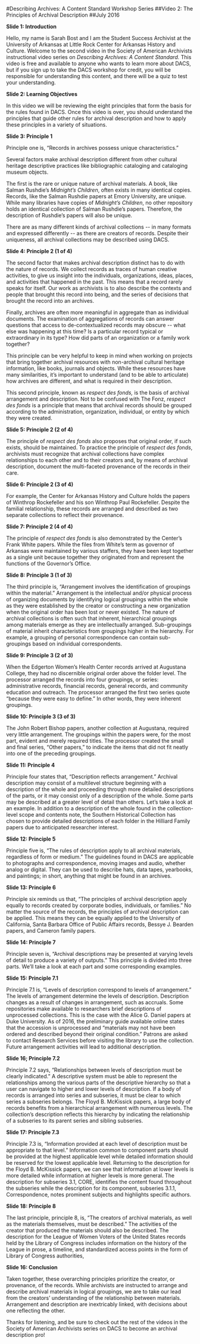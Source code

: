 ﻿#Describing Archives: A Content Standard Workshop Series
##Video 2: The Principles of Archival Description
##July 2016
<br/>

**Slide 1: Introduction**

Hello, my name is Sarah Bost and I am the Student Success Archivist at the University of Arkansas at Little Rock Center for Arkansas History and Culture. Welcome to the second video in the Society of American Archivists instructional video series on *Describing Archives: A Content Standard.* This video is free and available to anyone who wants to learn more about DACS, but if you sign up to take the DACS workshop for credit, you will be responsible for understanding this content, and there will be a quiz to test your understanding.

**Slide 2: Learning Objectives**

In this video we will be reviewing the eight principles that form the basis for the rules found in DACS. Once this video is over, you should understand the principles that guide other rules for archival description and how to apply these principles in a variety of situations.

**Slide 3: Principle 1**

Principle one is, “Records in archives possess unique characteristics.”

Several factors make archival description different from other cultural heritage descriptive practices like bibliographic cataloging and cataloging museum objects.

The first is the rare or unique nature of archival materials. A book, like Salman Rushdie’s *Midnight’s Children*, often exists in many identical copies. Records, like the Salman Rushdie papers at Emory University, are unique. While many libraries have copies of *Midnight’s Children*, no other repository holds an identical collection of Salman Rushdie’s papers. Therefore, the description of Rushdie’s papers will also be unique.

There are as many different kinds of archival collections -- in many formats and expressed differently -- as there are creators of records. Despite their uniqueness, all archival collections may be described using DACS.

**Slide 4: Principle 2 (1 of 4)**

The second factor that makes archival description distinct has to do with the nature of records. We collect records as traces of human creative activities, to give us insight into the individuals, organizations, ideas, places, and activities that happened in the past. This means that a record rarely speaks for itself. Our work as archivists is to also describe the contexts and people that brought this record into being, and the series of decisions that brought the record into an archives.

Finally, archives are often more meaningful in aggregate than as individual documents. The examination of aggregations of records can answer questions that access to de-contextualized records may obscure -- what else was happening at this time? Is a particular record typical or extraordinary in its type? How did parts of an organization or a family work together?

This principle can be very helpful to keep in mind when working on projects that bring together archival resources with non-archival cultural heritage information, like books, journals and objects. While these resources have many similarities, it’s important to understand (and to be able to articulate) how archives are different, and what is required in their description.

This second principle, known as *respect des fonds,* is the basis of archival arrangement and description. Not to be confused with The Fonz, *respect des fonds* is a principle that means that archival records should be grouped according to the administration, organization, individual, or entity by which they were created.

**Slide 5: Principle 2 (2 of 4)**

The principle of *respect des fonds* also proposes that original order, if such exists, should be maintained. To practice the principle of *respect des fonds*, archivists must recognize that archival collections have complex relationships to each other and to their creators and, by means of archival description, document the multi-faceted provenance of the records in their care.

**Slide 6: Principle 2 (3 of 4)**

For example, the Center for Arkansas History and Culture holds the papers of Winthrop Rockefeller and his son Winthrop Paul Rockefeller. Despite the familial relationship, these records are arranged and described as two separate collections to reflect their provenance.

**Slide 7: Principle 2 (4 of 4)**

The principle of *respect des fonds* is also demonstrated by the Center’s Frank White papers. While the files from White’s term as governor of Arkansas were maintained by various staffers, they have been kept together as a single unit because together they originated from and represent the functions of the Governor’s Office.

**Slide 8: Principle 3 (1 of 3)**

The third principle is, “Arrangement involves the identification of groupings within the material.” Arrangement is the intellectual and/or physical process of organizing documents by identifying logical groupings within the whole as they were established by the creator or constructing a new organization when the original order has been lost or never existed. The nature of archival collections is often such that inherent, hierarchical groupings among materials emerge as they are intellectually arranged. Sub-groupings of material inherit characteristics from groupings higher in the hierarchy. For example, a grouping of personal correspondence can contain sub-groupings based on individual correspondents.

**Slide 9: Principle 3 (2 of 3)**

When the Edgerton Women’s Health Center records arrived at Augustana College, they had no discernible original order above the folder level. The processor arranged the records into four groupings, or series: administrative records, financial records, general records, and community education and outreach. The processor arranged the first two series quote “because they were easy to define.” In other words, they were inherent groupings.

**Slide 10: Principle 3 (3 of 3)**

The John Robert Bishop papers, another collection at Augustana, required very little arrangement. The groupings within the papers were, for the most part, evident and merely required titles. The processor created the small and final series, “Other papers,” to indicate the items that did not fit neatly into one of the preceding groupings.

**Slide 11: Principle 4**

Principle four states that, “Description reflects arrangement.” Archival description may consist of a multilevel structure beginning with a description of the whole and proceeding through more detailed descriptions of the parts, or it may consist only of a description of the whole. Some parts may be described at a greater level of detail than others. Let’s take a look at an example. In addition to a description of the whole found in the collection-level scope and contents note, the Southern Historical Collection has chosen to provide detailed descriptions of each folder in the Hilliard Family papers due to anticipated researcher interest.

**Slide 12: Principle 5**

Principle five is, “The rules of description apply to all archival materials, regardless of form or medium.” The guidelines found in DACS are applicable to photographs and correspondence, moving images and audio, whether analog or digital. They can be used to describe hats, data tapes, yearbooks, and paintings; in short, anything that might be found in an archives.

**Slide 13: Principle 6**

Principle six reminds us that, “The principles of archival description apply equally to records created by corporate bodies, individuals, or families.” No matter the source of the records, the principles of archival description can be applied. This means they can be equally applied to the University of California, Santa Barbara Office of Public Affairs records, Bessye J. Bearden papers, and Cameron family papers.

**Slide 14: Principle 7**

Principle seven is, “Archival descriptions may be presented at varying levels of detail to produce a variety of outputs.” This principle is divided into three parts. We’ll take a look at each part and some corresponding examples.

**Slide 15: Principle 7.1**

Principle 7.1 is, “Levels of description correspond to levels of arrangement.” The levels of arrangement determine the levels of description. Description changes as a result of changes in arrangement, such as accruals. Some repositories make available to researchers brief descriptions of unprocessed collections. This is the case with the Alice G. Daniel papers at Duke University. As of 2016, the preliminary guide available online states that the accession is unprocessed and “materials may not have been ordered and described beyond their original condition.” Patrons are asked to contact Research Services before visiting the library to use the collection. Future arrangement activities will lead to additional description.

**Slide 16; Principle 7.2**

Principle 7.2 says, “Relationships between levels of description must be clearly indicated.” A descriptive system must be able to represent the relationships among the various parts of the descriptive hierarchy so that a user can navigate to higher and lower levels of description. If a body of records is arranged into series and subseries, it must be clear to which series a subseries belongs. The Floyd B. McKissick papers, a large body of records benefits from a hierarchical arrangement with numerous levels. The collection’s description reflects this hierarchy by indicating the relationship of a subseries to its parent series and sibling subseries.

**Slide 17: Principle 7.3**

Principle 7.3 is, “Information provided at each level of description must be appropriate to that level.” Information common to component parts should be provided at the highest applicable level while detailed information should be reserved for the lowest applicable level. Returning to the description for the Floyd B. McKissick papers, we can see that information at lower levels is more detailed while information at higher levels is more general. The description for subseries 3.1, CORE, identifies the content found throughout the subseries while the description for its component, subseries 3.1.1, Correspondence, notes prominent subjects and highlights specific authors.

**Slide 18: Principle 8**

The last principle, principle 8, is, “The creators of archival materials, as well as the materials themselves, must be described.” The activities of the creator that produced the materials should also be described. The description for the League of Women Voters of the United States records held by the Library of Congress includes information on the history of the League in prose, a timeline, and standardized access points in the form of Library of Congress authorities,

**Slide 16: Conclusion**

Taken together, these overarching principles prioritize the creator, or provenance, of the records. While archivists are instructed to arrange and describe archival materials in logical groupings, we are to take our lead from the creators’ understanding of the relationship between materials. Arrangement and description are inextricably linked, with decisions about one reflecting the other.

Thanks for listening, and be sure to check out the rest of the videos in the Society of American Archivists series on DACS to become an archival description pro!
